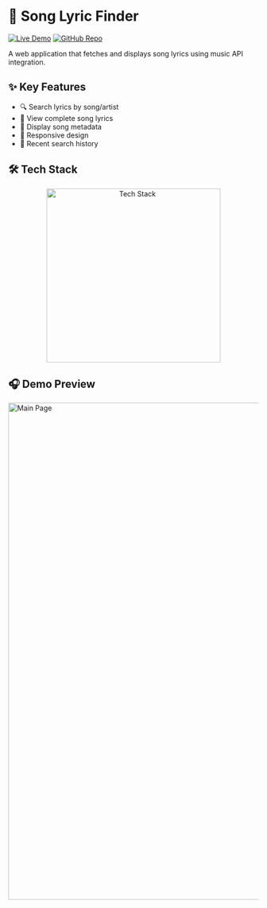 # 🎵 Song Lyric Finder

[![Live Demo](https://img.shields.io/badge/🎧_Live_Demo-1DB954?style=for-the-badge&logo=spotify&logoColor=white)](https://amdadislam01.github.io/Song-Lyric-App/)
[![GitHub Repo](https://img.shields.io/badge/💻_Source_Code-181717?style=for-the-badge&logo=github&logoColor=white)](https://github.com/amdadislam01/Song-Lyric-App)

A web application that fetches and displays song lyrics using music API integration.

## ✨ Key Features

- 🔍 Search lyrics by song/artist
- 🎤 View complete song lyrics
- 🎼 Display song metadata
- 📱 Responsive design
- 💾 Recent search history

## 🛠️ Tech Stack

<p align="center">
  <img src="https://skillicons.dev/icons?i=html,css,js,api,github" alt="Tech Stack" width="350"/>
</p>

## 🎧 Demo Preview

<img src="https://i.imgur.com/t9haJGC.png" alt="Main Page" width="1000"/>
